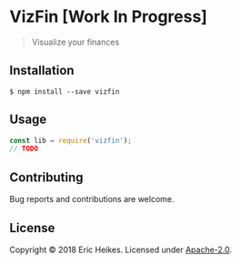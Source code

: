 # VizFin [Work In Progress]

> Visualize your finances

## Installation

```shell
$ npm install --save vizfin
```

## Usage


```javascript
const lib = require('vizfin');
// TODO
```

## Contributing

Bug reports and contributions are welcome.

## License

Copyright © 2018 Eric Heikes. Licensed under [Apache-2.0](LICENSE).
